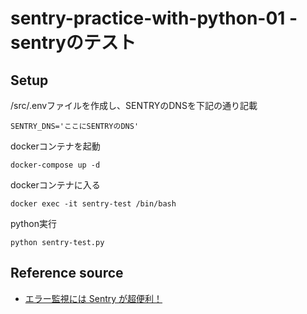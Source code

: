 # sentry-practice-with-python-01 - sentryのテスト
## Setup
/src/.envファイルを作成し、SENTRYのDNSを下記の通り記載
```
SENTRY_DNS='ここにSENTRYのDNS'
```

dockerコンテナを起動
```
docker-compose up -d
```

dockerコンテナに入る
```
docker exec -it sentry-test /bin/bash
```

python実行
```
python sentry-test.py
```

## Reference source
* [エラー監視には Sentry が超便利！](https://qiita.com/Chanmoro/items/a9cbde57fd6c0926b5b4)

